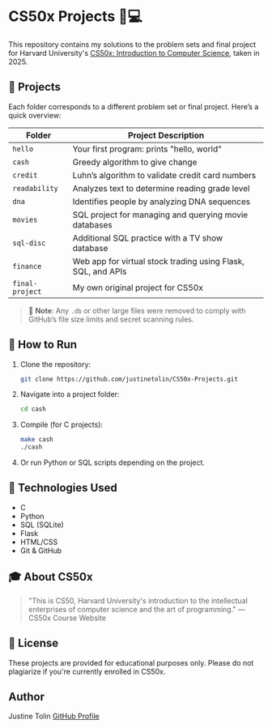 # CS50x Projects 🧠💻

This repository contains my solutions to the problem sets and final project for Harvard University's [CS50x: Introduction to Computer Science](https://cs50.harvard.edu/x/), taken in 2025.

## 📂 Projects

Each folder corresponds to a different problem set or final project. Here’s a quick overview:

| Folder          | Project Description                                            |
|-----------------|----------------------------------------------------------------|
| `hello`         | Your first program: prints "hello, world"                      |
| `cash`          | Greedy algorithm to give change                                |
| `credit`        | Luhn’s algorithm to validate credit card numbers               |
| `readability`   | Analyzes text to determine reading grade level                 |
| `dna`           | Identifies people by analyzing DNA sequences                   |
| `movies`        | SQL project for managing and querying movie databases          |
| `sql-disc`      | Additional SQL practice with a TV show database                |
| `finance`       | Web app for virtual stock trading using Flask, SQL, and APIs   |
| `final-project` | My own original project for CS50x                              |

> 📝 **Note**: Any `.db` or other large files were removed to comply with GitHub’s file size limits and secret scanning rules.

## 🚀 How to Run

1. Clone the repository:
   ```bash
   git clone https://github.com/justinetolin/CS50x-Projects.git

2. Navigate into a project folder:
   ```bash
   cd cash

3. Compile (for C projects):
   ```bash
   make cash
   ./cash
   
4. Or run Python or SQL scripts depending on the project.

## 🧰 Technologies Used
- C
- Python
- SQL (SQLite)
- Flask
- HTML/CSS
- Git & GitHub

## 🎓 About CS50x
> "This is CS50, Harvard University's introduction to the intellectual enterprises of computer science and the art of programming."
> — CS50x Course Website

## 📜 License
These projects are provided for educational purposes only. Please do not plagiarize if you're currently enrolled in CS50x.

## Author
Justine Tolin
[GitHub Profile](https://github.com/justinetolin)
